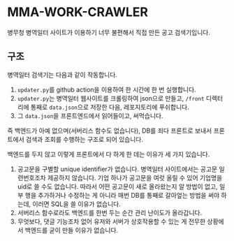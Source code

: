 # MMA-WORK-CRAWLER

병무청 병역일터 사이트가 이용하기 너무 불편해서 직접 만든 공고 검색기입니다.

## 구조

병역일터 검색기는 다음과 같이 작동합니다.

1. `updater.py`를 github action을 이용하여 한 시간에 한 번 실행합니다.
1. `updater.py`는 병역일터 웹사이트를 크롤링하여 json으로 만들고, `/front` 디렉터리에 통째로 `data.json`으로 저장한 다음, 레포지토리에 푸쉬합니다.
1. 그 `data.json`을 프론트엔드에서 읽어들이고, 써먹습니다.

즉 백엔드가 아예 없으며(서버리스 함수도 없습니다), DB를 죄다 프론트로 보내서 프론트에서 검색과 조회를 수행하는 구조로 되어 있습니다.

백엔드를 두지 않고 이렇게 프론트에서 다 하게 한 데는 이유가 세 가지 있습니다.

1. 공고문을 구별할 unique identifier가 없습니다. 병역일터 사이트에서는 공고문 일련번호조차 제공하지 않습니다. 기업 하나가 공고문을 여럿 올릴 수 있어 기업명을 uid로 쓸 수도 없습니다. 따라서 어떤 공고문이 새로 올라왔는지 알 방법이 없고, 일부 행을 추가하거나 수정하는 게 아니라 매번 DB를 통째로 갈아엎는 방법을 써야 하는데, 이러면 SQL을 쓸 이유가 없습니다.
1. 서버리스 함수로라도 백엔드를 한번 두는 순간 관리 난이도가 올라갑니다.
1. 무엇보다, 댓글 기능조차 없어 유저와 서버가 상호작용할 수 있는 게 전무한 상황에서 백엔드를 굳이 만들 이유가 없습니다.
